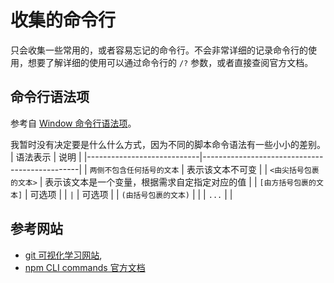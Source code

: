 # 收集的命令行

只会收集一些常用的，或者容易忘记的命令行。不会非常详细的记录命令行的使用，想要了解详细的使用可以通过命令行的 `/?` 参数，或者直接查阅官方文档。

## 命令行语法项

参考自 [Window 命令行语法项](https://learn.microsoft.com/zh-cn/windows-server/administration/windows-commands/command-line-syntax-key)。

我暂时没有决定要是什么什么方式，因为不同的脚本命令语法有一些小小的差别。
| 语法表示                   | 说明                                          |
|----------------------------|-----------------------------------------------|
| `两侧不包含任何括号的文本` | 表示该文本不可变                              |
| `<由尖括号包裹的文本>`     | 表示该文本是一个变量，根据需求自定指定对应的值 |
| `[由方括号包裹的文本]`     | 可选项                                        |
| `|`                        | 可选项                                        |
| `(由括号包裹的文本)`       |                                               |
| `...`                      |                                               |

## 参考网站

- [git 可视化学习网站](https://learngitbranching.js.org/),
- [npm CLI commands 官方文档](https://docs.npmjs.com/cli/v8/commands)
